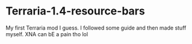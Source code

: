 # Terraria-1.4-resource-bars
My first Terraria mod I guess. I followed some guide and then made stuff myself. XNA can bE a pain tho lol
